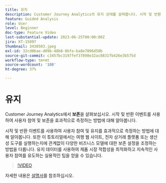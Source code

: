 ```yaml
---
title: 유지
description: Customer Journey Analytics의 유지 상태를 살펴봅니다. 시작 및 반환 이벤트를 사용하여 사용자 참여 및 보존을 효과적으로 측정하는 방법에 대해 알아봅니다.
feature: Guided Analysis
role: User
level: Beginner
doc-type: Feature Video
last-substantial-update: 2023-06-25T00:00:00Z
jira: KT-15097
thumbnail: 3430503.jpeg
exl-id: 32cd06ae-d09b-48b8-8bfe-ba8e7096d50b
source-git-commit: c3457bc3197fef37890e32ac8831fb426e3b575d
workflow-type: tm+mt
source-wordcount: '108'
ht-degree: 37%

---
```


# 유지

Customer Journey Analytics에서 **보존**&#x200B;을 살펴보십시오. 시작 및 반환 이벤트를 사용하여 사용자 참여 및 보존을 효과적으로 측정하는 방법에 대해 알아봅니다.

시작 및 반환 이벤트를 사용하여 사용자 참여 및 유지를 효과적으로 측정하는 방법에 대해 알아봅니다. 또한 이 튜토리얼에서는 여행 웹 사이트, 전자 상거래 플랫폼 또는 생산성 도구를 실행하는지에 관계없이 다양한 비즈니스 모델에 대한 보존 설정을 조정하는 방법을 다룹니다. 유지 데이터를 사용하여 제품 시장 적합성을 최적화하고 지속적인 사용자 참여를 유도하는 실용적인 팁을 얻을 수 있습니다.

>[!VIDEO](https://video.tv.adobe.com/v/3435785/?learn=on&captions=kor)

자세한 내용은 [설명서](https://experienceleague.adobe.com/ko/docs/analytics-platform/using/guided-analysis/retention/retention-rates)를 참조하십시오.
